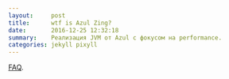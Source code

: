 ```yaml
---
layout:     post
title:      wtf is Azul Zing?
date:       2016-12-25 12:32:18
summary:    Реализация JVM от Azul с фокусом на performance.
categories: jekyll pixyll
---
```


[FAQ](https://www.azul.com/products/zing/zinqfaq/).
